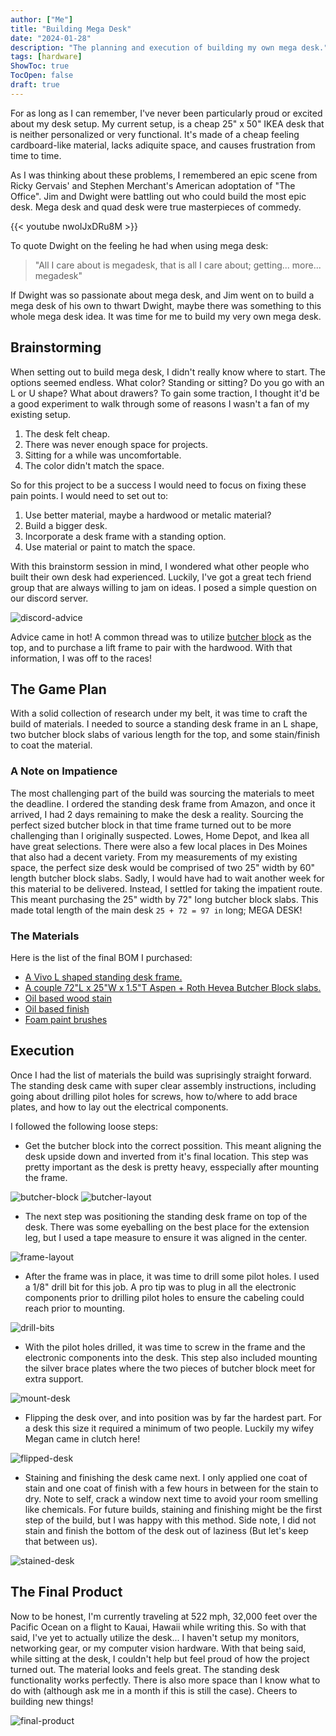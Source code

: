 ```yaml
---
author: ["Me"]
title: "Building Mega Desk"
date: "2024-01-28"
description: "The planning and execution of building my own mega desk."
tags: [hardware]
ShowToc: true
TocOpen: false
draft: true 
---
```


For as long as I can remember, I've never been particularly proud or excited about my desk setup. My current setup, is a cheap 25" x 50" IKEA desk that is neither personalized or very functional. It's made of a cheap feeling cardboard-like material, lacks adiquite space, and causes frustration from time to time.

As I was thinking about these problems, I remembered an epic scene from Ricky Gervais' and Stephen Merchant's American adoptation of "The Office". Jim and Dwight were battling out who could build the most epic desk. Mega desk and quad desk were true masterpieces of commedy.

{{< youtube nwoIJxDRu8M >}}

To quote Dwight on the feeling he had when using mega desk:
 > "All I care about is megadesk, that is all I care about; getting... more... megadesk"

If Dwight was so passionate about mega desk, and Jim went on to build a mega desk of his own to thwart Dwight, maybe there was something to this whole mega desk idea. It was time for me to build my very own mega desk.

## Brainstorming

When setting out to build mega desk, I didn't really know where to start. The options seemed endless. What color? Standing or sitting? Do you go with an L or U shape? What about drawers? To gain some traction, I thought it'd be a good experiment to walk through some of reasons I wasn't a fan of my existing setup.

1. The desk felt cheap.
2. There was never enough space for projects.
3. Sitting for a while was uncomfortable.
4. The color didn't match the space.

So for this project to be a success I would need to focus on fixing these pain points. I would need to set out to:

1. Use better material, maybe a hardwood or metalic material?
2. Build a bigger desk.
3. Incorporate a desk frame with a standing option.
4. Use material or paint to match the space.

With this brainstorm session in mind, I wondered what other people who built their own desk had experienced. Luckily, I've got a great tech friend group that are always willing to jam on ideas. I posed a simple question on our discord server.

![discord-advice](/images/desk/discord-advice.png)

Advice came in hot! A common thread was to utilize [butcher block](https://en.wikipedia.org/wiki/Butcher_block) as the top, and to purchase a lift frame to pair with the hardwood. With that information, I was off to the races!

## The Game Plan

With a solid collection of research under my belt, it was time to craft the build of materials. I needed to source a standing desk frame in an L shape, two butcher block slabs of various length for the top, and some stain/finish to coat the material.

### A Note on Impatience

The most challenging part of the build was sourcing the materials to meet the deadline. I ordered the standing desk frame from Amazon, and once it arrived, I had 2 days remaining to make the desk a reality. Sourcing the perfect sized butcher block in that time frame turned out to be more challenging than I originally suspected. Lowes, Home Depot, and Ikea all have great selections. There were also a few local places in Des Moines that also had a decent variety. From my measurements of my existing space, the perfect size desk would be comprised of two 25" width by 60" length butcher block slabs. Sadly, I would have had to wait another week for this material to be delivered. Instead, I settled for taking the impatient route. This meant purchasing the 25" width by 72" long butcher block slabs. This made total length of the main desk `25 + 72 = 97 in` long; MEGA DESK!  

### The Materials

Here is the list of the final BOM I purchased:

- [A Vivo L shaped standing desk frame.](https://www.amazon.com/dp/B07WFR5WB8?psc=1&ref=ppx_yo2ov_dt_b_product_details)
- [A couple 72"L x 25"W x 1.5"T Aspen + Roth Hevea Butcher Block slabs.](https://www.lowes.com/pd/allen-roth-Hevea-Countertops-72-in-x-25-in-x-1-5-in-Natural-Straight-Butcher-Block-Rubberwood-Countertop/5013817629)
- [Oil based wood stain](https://www.lowes.com/pd/WATCO-16-fl-oz-Butcher-block-oil/5001495623)
- [Oil based finish](https://www.lowes.com/pd/Minwax-32-fl-oz-Satin-Oil-Based-Polyurethane/999914537)
- [Foam paint brushes](https://www.lowes.com/pd/Project-Source/5013767135)

## Execution

Once I had the list of materials the build was suprisingly straight forward. The standing desk came with super clear assembly instructions, including going about drilling pilot holes for screws, how to/where to add brace plates, and how to lay out the electrical components.

I followed the following loose steps:

- Get the butcher block into  the correct possition. This meant aligning the desk upside down and inverted from it's final location. This step was pretty important as the desk is pretty heavy, esspecially after mounting the frame.

![butcher-block](/images/desk/butcher_block.jpg)
![butcher-layout](/images/desk/butcher_layout.jpg)

- The next step was positioning the standing desk frame on top of the desk. There was some eyeballing on the best place for the extension leg, but I used a tape measure to ensure it was aligned in the center.

![frame-layout](/images/desk/frame_layout.jpg)

- After the frame was in place, it was time to drill some pilot holes. I used a 1/8" drill bit for this job. A pro tip was to plug in all the electronic components prior to drilling pilot holes to ensure the cabeling could reach prior to mounting.

![drill-bits](/images/desk/drill_bits.jpg)

- With the pilot holes drilled, it was time to screw in the frame and the electronic components into the desk. This step also included mounting the silver brace plates where the two pieces of butcher block meet for extra support.

![mount-desk](/images/desk/mount_desk.jpg)

- Flipping the desk over, and into position was by far the hardest part. For a desk this size it required a minimum of two people. Luckily my wifey Megan came in clutch here!

![flipped-desk](/images/desk/flipped_desk.jpg)

- Staining and finishing the desk came next. I only applied one coat of stain and one coat of finish with a few hours in between for the stain to dry. Note to self, crack a window next time to avoid your room smelling like chemicals. For future builds, staining and finishing might be the first step of the build, but I was happy with this method. Side note, I did not stain and finish the bottom of the desk out of laziness (But let's keep that between us).

![stained-desk](/images/desk/stained_desk.jpg)

## The Final Product

Now to be honest, I'm currently traveling at 522 mph, 32,000 feet over the Pacific Ocean on a flight to Kauai, Hawaii while writing this. So with that said, I've yet to actually utilize the desk... I haven't setup my monitors, networking gear, or my computer vision hardware. With that being said, while sitting at the desk, I couldn't help but feel proud of how the project turned out. The material looks and feels great. The standing desk functionality works perfectly. There is also more space than I know what to do with (although ask me in a month if this is still the case). Cheers to building new things!

![final-product](/images/desk/final.jpg)